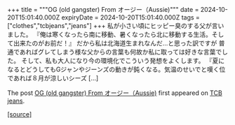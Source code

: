+++
title = """OG (old gangster) From オージー（Aussie)"""
date = 2024-10-20T15:01:40.000Z
expiryDate = 2024-10-20T15:01:40.000Z
tags = ["clothes","tcbjeans","jeans"]
+++
私が小さい頃にヒッピー臭のする父が言いました。 『俺は寒くなったら南に移動、暑くなったら北に移動する生活。そして出来たのがお前だ！』 だから私は北海道生まれなんだ…と思った訳ですが 普通であればグレてしまう様な父からの言葉も何故か私に取っては好きな言葉でした。 そして、私も大人になり今の環境化でこういう発想をよくします。 『夏になるとどうしてもGジャンやジーンズの動きが鈍くなる。気温のせいでと嘆く位であれば８月が涼しいシーズ \[…\]

The post [OG (old gangster) From オージー（Aussie)](http://tcbjeans.com/2024/10/21/49587) first appeared on [TCB jeans](http://tcbjeans.com).

[[source]](http://tcbjeans.com/2024/10/21/49587)
